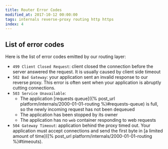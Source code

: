 ```yaml
---
title: Router Error Codes
modified_at: 2017-10-12 00:00:00
tags: internals reverse-proxy routing http https
index: 4
---
```


## List of error codes

Here is the list of error codes emitted by our routing layer:

* `499 Client Closed Request`: client closed the connection before the server answered the request.
  It is usually caused by client side timeout
* `502 Bad Gateway`: your application sent an invalid response to our reverse proxy. This error is
  often sent when your application is abruptly cutting connections.
* `503 Service Unavailable`:
  * The application [requests queue]({% post_url platform/internals/2000-01-01-routing
    %}#requests-queue) is full, so the newly incoming request has not been dequeued
  * The application has been stopped by its owner
  * The application has no `web` container responding to web requests
* `504 Gateway Timeout`: application behind the proxy timed out. Your application must accept
  connections and send the first byte in [a limited amount of time]({% post_url
  platform/internals/2000-01-01-routing %}#timeouts).
